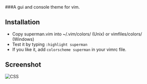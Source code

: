 ###A gui and console theme for vim.

## Installation

* Copy superman.vim into ~/.vim/colors/ (Unix) or vimfiles/colors/ (Windows)
* Test it by typing `:highlight superman`
* If you like it, add `colorscheme superman` in your vimrc file.

## Screenshot

![CSS](https://img.skitch.com/20120803-mhg3f25m899nfxwbxebxgxaej5.jpg)